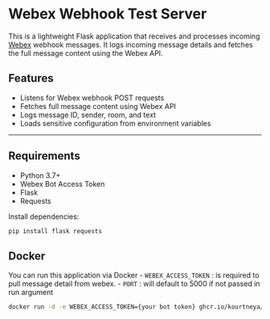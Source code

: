 # Webex Webhook Test Server

This is a lightweight Flask application that receives and processes incoming [Webex](https://developer.webex.com/) webhook messages. It logs incoming message details and fetches the full message content using the Webex API.

## Features

- Listens for Webex webhook POST requests
- Fetches full message content using Webex API
- Logs message ID, sender, room, and text
- Loads sensitive configuration from environment variables

---

## Requirements

- Python 3.7+
- Webex Bot Access Token
- Flask
- Requests

Install dependencies:

```bash
pip install flask requests
```

## Docker 
You can run this application via Docker
    - `WEBEX_ACCESS_TOKEN` : is required to pull message detail from webex. 
    - `PORT` : will default to 5000 if not passed in run argument

```bash
docker run -d -e WEBEX_ACCESS_TOKEN={your bot token} ghcr.io/kourtneya/webex-webhook-test:latest
```
